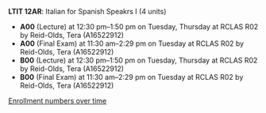 **LTIT 12AR**: Italian for Spanish Speakrs I (4 units)

- **A00** (Lecture) at 12:30 pm–1:50 pm on Tuesday, Thursday at RCLAS R02 by Reid-Olds, Tera (A16522912)
- **A00** (Final Exam) at 11:30 am–2:29 pm on Tuesday at RCLAS R02 by Reid-Olds, Tera (A16522912)
- **B00** (Lecture) at 12:30 pm–1:50 pm on Tuesday, Thursday at RCLAS R02 by Reid-Olds, Tera (A16522912)
- **B00** (Final Exam) at 11:30 am–2:29 pm on Tuesday at RCLAS R02 by Reid-Olds, Tera (A16522912)

[Enrollment numbers over time](./LTIT12AR.tsv)
